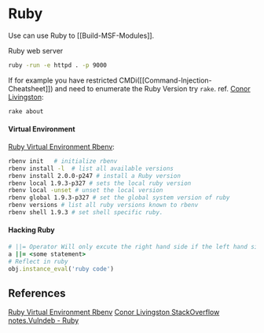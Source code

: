 # Ruby

Use can use Ruby to [[Build-MSF-Modules]].

Ruby web server
```bash
ruby -run -e httpd . -p 9000
```


If for example you have restricted CMDi([[Command-Injection-Cheatsheet]])  and need to enumerate the Ruby Version try `rake`. ref. [Conor Livingston](https://stackoverflow.com/questions/12979343/how-to-find-out-which-rails-version-an-existing-rails-application-is-built-on):
```bash 
rake about
```

#### Virtual Environment

[Ruby Virtual Environment Rbenv](https://medium.com/@bhagavathidhass/virtual-environments-for-python-ruby-and-java-87743478ae38):
```bash
rbenv init   # initialize rbenv  
rbenv install -l  # list all available versions  
rbenv install 2.0.0-p247 # install a Ruby version  
rbenv local 1.9.3-p327 # sets the local ruby version  
rbenv local -unset # unset the local version  
rbenv global 1.9.3-p327 # set the global system version of ruby  
rbenv versions # list all ruby versions known to rbenv  
rbenv shell 1.9.3 # set shell specific ruby.
```
#### Hacking Ruby

```ruby
# ||= Operator Will only excute the right hand side if the left hand side is not null or undefined:
a ||= <some statement>
# Reflect in ruby
obj.instance_eval('ruby code')
```

## References

[Ruby Virtual Environment Rbenv](https://medium.com/@bhagavathidhass/virtual-environments-for-python-ruby-and-java-87743478ae38)
[Conor Livingston StackOverflow](https://stackoverflow.com/questions/12979343/how-to-find-out-which-rails-version-an-existing-rails-application-is-built-on)
[notes.Vulndeb - Ruby](https://notes.vulndev.io/wiki/misc/language-and-framwork-specifics/ruby)